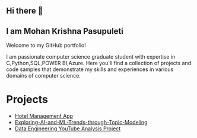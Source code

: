 ## Hi there 👋


## I am Mohan Krishna Pasupuleti 
Welcome to my GitHub portfolio! 

I am passionate computer science graduate student with expertise in C,Python,SQL,POWER BI,Azure. Here you'll find a collection of projects and code samples that demonstrate my skills and experiences in various domains of computer science.

# Projects

- [Hotel Management App ](https://github.com/Pmk610/Hotel-Management)
- [Exploring-AI-and-ML-Trends-through-Topic-Modeling](https://github.com/Pmk610/Exploring-AI-and-ML-Trends-through-Topic-Modeling-Public.git)
- [Data Engineering YouTube Analysis Project](https://github.com/Pmk610/dataengineering-youtube-analysis-project.git)
